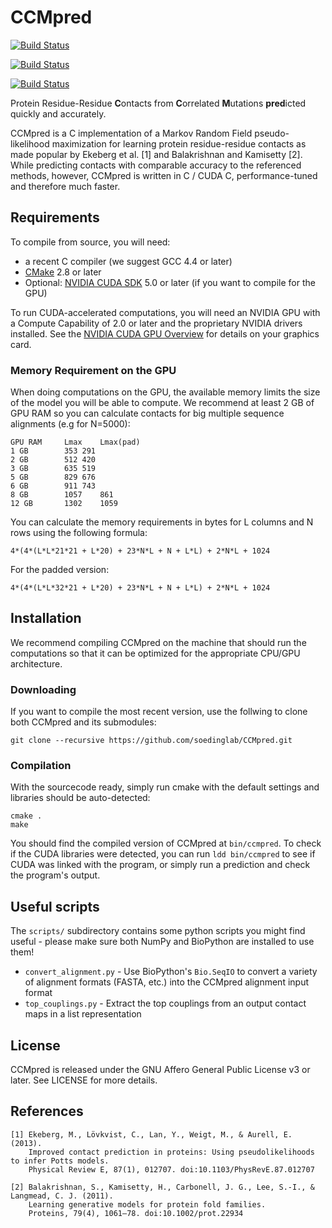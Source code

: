 # CCMpred


[![Build Status](https://drone.io/github.com/soedinglab/CCMpred/status.png)](https://drone.io/github.com/soedinglab/CCMpred/latest)

[![Build Status](https://travis-ci.org/soedinglab/CCMpred.svg?branch=master)](https://travis-ci.org/soedinglab/CCMpred)

[![Build Status](https://codeship.com/projects/c2512a40-d488-0132-75f3-623d5159f317/status?branch=master)](https://codeship.com/projects/77807)

Protein Residue-Residue **C**ontacts from **C**orrelated **M**utations **pred**icted quickly and accurately.

CCMpred is a C implementation of a Markov Random Field pseudo-likelihood maximization for learning protein residue-residue contacts as made popular by Ekeberg et al. [1] and Balakrishnan and Kamisetty [2]. While predicting contacts with comparable accuracy to the referenced methods, however, CCMpred is written in C / CUDA C, performance-tuned and therefore much faster.

## Requirements

To compile from source, you will need:

  * a recent C compiler (we suggest GCC 4.4 or later)
  * [CMake](http://cmake.org/) 2.8 or later
  * Optional: [NVIDIA CUDA SDK](https://developer.nvidia.com/cuda-downloads) 5.0 or later (if you want to compile for the GPU)

To run CUDA-accelerated computations, you will need an NVIDIA GPU with a Compute Capability of 2.0 or later and the proprietary NVIDIA drivers installed. See the [NVIDIA CUDA GPU Overview](https://developer.nvidia.com/cuda-gpus) for details on your graphics card.

### Memory Requirement on the GPU
When doing computations on the GPU, the available memory limits the size of the model you will be able to compute. We recommend at least 2 GB of GPU RAM so you can calculate contacts for big multiple sequence alignments (e.g for N=5000):

	GPU RAM		Lmax	Lmax(pad)
	1 GB		353	291
	2 GB		512	420
	3 GB		635	519
	5 GB		829	676
	6 GB		911	743
	8 GB		1057	861
	12 GB		1302	1059

You can calculate the memory requirements in bytes for L columns and N rows using the following formula:

	4*(4*(L*L*21*21 + L*20) + 23*N*L + N + L*L) + 2*N*L + 1024

For the padded version:

	4*(4*(L*L*32*21 + L*20) + 23*N*L + N + L*L) + 2*N*L + 1024

## Installation
We recommend compiling CCMpred on the machine that should run the computations so that it can be optimized for the appropriate CPU/GPU architecture.

### Downloading
If you want to compile the most recent version, use the follwing to clone both CCMpred and its submodules:

	git clone --recursive https://github.com/soedinglab/CCMpred.git

### Compilation
With the sourcecode ready, simply run cmake with the default settings and libraries should be auto-detected:

	cmake .
	make

You should find the compiled version of CCMpred at `bin/ccmpred`. To check if the CUDA libraries were detected, you can run `ldd bin/ccmpred` to see if CUDA was linked with the program, or simply run a prediction and check the program's output.

## Useful scripts

The `scripts/` subdirectory contains some python scripts you might find useful - please make sure both NumPy and BioPython are installed to use them!

  * `convert_alignment.py` - Use BioPython's `Bio.SeqIO` to convert a variety of alignment formats (FASTA, etc.) into the CCMpred alignment input format
  * `top_couplings.py` - Extract the top couplings from an output contact maps in a list representation

## License
CCMpred is released under the GNU Affero General Public License v3 or later. See LICENSE for more details.

## References

	[1] Ekeberg, M., Lövkvist, C., Lan, Y., Weigt, M., & Aurell, E. (2013).
	    Improved contact prediction in proteins: Using pseudolikelihoods to infer Potts models.
	    Physical Review E, 87(1), 012707. doi:10.1103/PhysRevE.87.012707

	[2] Balakrishnan, S., Kamisetty, H., Carbonell, J. G., Lee, S.-I., & Langmead, C. J. (2011).
	    Learning generative models for protein fold families.
	    Proteins, 79(4), 1061–78. doi:10.1002/prot.22934
